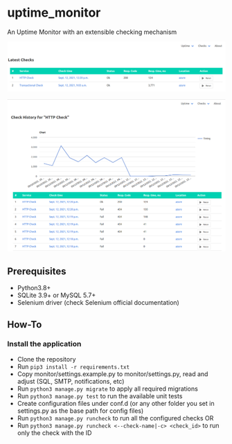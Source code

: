 # uptime_monitor

An Uptime Monitor with an extensible checking mechanism

![Latest checks results](./screenshots/checks_latest.png)

![Example-check history](./screenshots/http_ping_check.png)

## Prerequisites

* Python3.8+
* SQLite 3.9+ or MySQL 5.7+
* Selenium driver (check Selenium official documentation)

## How-To

### Install the application

* Clone the repository
* Run `pip3 install -r requirements.txt`
* Copy monitor/settings.example.py to monitor/settings.py, read and adjust (SQL, SMTP, notifications, etc)
* Run `python3 manage.py migrate` to apply all required migrations
* Run `python3 manage.py test` to run the available unit tests
* Create configuration files under conf.d (or any other folder you set in settings.py as the base path for config files)
* Run `python3 manage.py runcheck` to run all the configured checks OR
* Run `python3 manage.py runcheck <--check-name|-c> <check_id>` to run only the check with the ID
